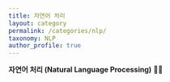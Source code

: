 ```yaml
---
title: 자연어 처리
layout: category
permalink: /categories/nlp/
taxonomy: NLP
author_profile: true
---
```


**자연어 처리 (Natural Language Processing)** 📝📝